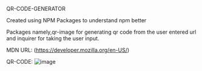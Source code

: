 QR-CODE-GENERATOR

Created using NPM Packages to understand npm better

Packages namely,qr-image for generating qr code from the user entered url and inquirer for taking the user input.

 MDN  URL: (https://developer.mozilla.org/en-US/)
  
  QR-CODE: ![image](https://github.com/real-coder007Ravi/QR_CODE_GENERATOR/assets/87241044/5f3fdd4d-627f-4ad8-ad8e-d546bc99c697)
